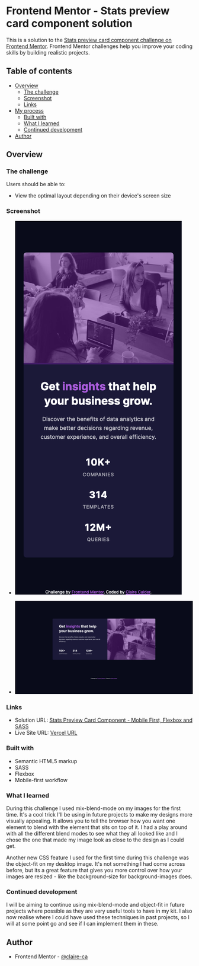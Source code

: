 # Frontend Mentor - Stats preview card component solution

This is a solution to the [Stats preview card component challenge on Frontend Mentor](https://www.frontendmentor.io/challenges/stats-preview-card-component-8JqbgoU62). Frontend Mentor challenges help you improve your coding skills by building realistic projects. 

## Table of contents

- [Overview](#overview)
  - [The challenge](#the-challenge)
  - [Screenshot](#screenshot)
  - [Links](#links)
- [My process](#my-process)
  - [Built with](#built-with)
  - [What I learned](#what-i-learned)
  - [Continued development](#continued-development)
- [Author](#author)

## Overview

### The challenge

Users should be able to:

- View the optimal layout depending on their device's screen size

### Screenshot

- ![Mobile Screenshot](screenshots/mobile.jpg)

- ![Desktop Screenshot](screenshots/desktop.jpg)

### Links

- Solution URL: [Stats Preview Card Component - Mobile First, Flexbox and SASS](https://www.frontendmentor.io/solutions/stats-preview-card-component-mobile-first-flexbox-and-sass-vxXYE2a1h)
- Live Site URL: [Vercel URL](https://front-end-mentor-stats-preview-card.vercel.app/)

### Built with

- Semantic HTML5 markup
- SASS
- Flexbox
- Mobile-first workflow

### What I learned

During this challenge I used mix-blend-mode on my images for the first time.  It's a cool trick I'll be using in future projects to make my designs more visually appealing.  It allows you to tell the browser how you want one element to blend with the element that sits on top of it. I had a play around with all the different blend modes to see what they all looked like and I chose the one that made my image look as close to the design as I could get.  

Another new CSS feature I used for the first time during this challenge was the object-fit on my desktop image.  It's not something I had come across before, but its a great feature that gives you more control over how your images are resized - like the background-size for background-images does.   

### Continued development

I will be aiming to continue using mix-blend-mode and object-fit in future projects where possible as they are very useful tools to have in my kit.  I also now realise where I could have used these techniques in past projects, so I will at some point go and see if I can implement them in these.

## Author

- Frontend Mentor - [@claire-ca](https://www.frontendmentor.io/profile/claire-ca)